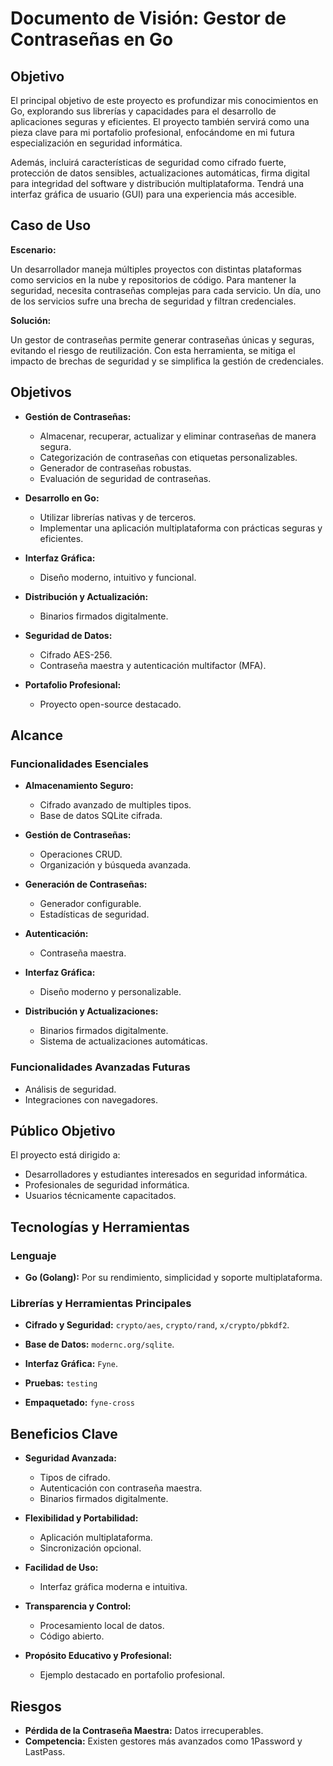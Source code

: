 # Documento de Visión: Gestor de Contraseñas en Go

## Objetivo

El principal objetivo de este proyecto es profundizar mis conocimientos en Go, explorando sus librerías y capacidades para el desarrollo de aplicaciones seguras y eficientes. El proyecto también servirá como una pieza clave para mi portafolio profesional, enfocándome en mi futura especialización en seguridad informática.

Además, incluirá características de seguridad como cifrado fuerte, protección de datos sensibles, actualizaciones automáticas, firma digital para integridad del software y distribución multiplataforma. Tendrá una interfaz gráfica de usuario (GUI) para una experiencia más accesible.

## Caso de Uso

**Escenario:**

Un desarrollador maneja múltiples proyectos con distintas plataformas como servicios en la nube y repositorios de código. Para mantener la seguridad, necesita contraseñas complejas para cada servicio. Un día, uno de los servicios sufre una brecha de seguridad y filtran credenciales.

**Solución:**

Un gestor de contraseñas permite generar contraseñas únicas y seguras, evitando el riesgo de reutilización. Con esta herramienta, se mitiga el impacto de brechas de seguridad y se simplifica la gestión de credenciales.

## Objetivos

- **Gestión de Contraseñas:**
    - Almacenar, recuperar, actualizar y eliminar contraseñas de manera segura.
    - Categorización de contraseñas con etiquetas personalizables.
    - Generador de contraseñas robustas.
    - Evaluación de seguridad de contraseñas.

- **Desarrollo en Go:**
    - Utilizar librerías nativas y de terceros.
    - Implementar una aplicación multiplataforma con prácticas seguras y eficientes.

- **Interfaz Gráfica:**
    - Diseño moderno, intuitivo y funcional.

- **Distribución y Actualización:**
    - Binarios firmados digitalmente.

- **Seguridad de Datos:**
    - Cifrado AES-256.
    - Contraseña maestra y autenticación multifactor (MFA).

- **Portafolio Profesional:**
    - Proyecto open-source destacado.

## Alcance

### Funcionalidades Esenciales

- **Almacenamiento Seguro:**
    - Cifrado avanzado de multiples tipos.
    - Base de datos SQLite cifrada.

- **Gestión de Contraseñas:**
    - Operaciones CRUD.
    - Organización y búsqueda avanzada.

- **Generación de Contraseñas:**
    - Generador configurable.
    - Estadísticas de seguridad.

- **Autenticación:**
    - Contraseña maestra.

- **Interfaz Gráfica:**
    - Diseño moderno y personalizable.

- **Distribución y Actualizaciones:**
    - Binarios firmados digitalmente.
    - Sistema de actualizaciones automáticas.

### Funcionalidades Avanzadas Futuras

- Análisis de seguridad.
- Integraciones con navegadores.

## Público Objetivo

El proyecto está dirigido a:

- Desarrolladores y estudiantes interesados en seguridad informática.
- Profesionales de seguridad informática.
- Usuarios técnicamente capacitados.

## Tecnologías y Herramientas

### Lenguaje
- **Go (Golang):** Por su rendimiento, simplicidad y soporte multiplataforma.

### Librerías y Herramientas Principales

- **Cifrado y Seguridad:** `crypto/aes`, `crypto/rand`, `x/crypto/pbkdf2`.
- **Base de Datos:** `modernc.org/sqlite`.
- **Interfaz Gráfica:** `Fyne`.

- **Pruebas:** `testing`
- **Empaquetado:** `fyne-cross`
## Beneficios Clave

- **Seguridad Avanzada:**
    - Tipos de cifrado.
    - Autenticación con contraseña maestra.
    - Binarios firmados digitalmente.

- **Flexibilidad y Portabilidad:**
    - Aplicación multiplataforma.
    - Sincronización opcional.

- **Facilidad de Uso:**
    - Interfaz gráfica moderna e intuitiva.

- **Transparencia y Control:**
    - Procesamiento local de datos.
    - Código abierto.

- **Propósito Educativo y Profesional:**
    - Ejemplo destacado en portafolio profesional.

## Riesgos

- **Pérdida de la Contraseña Maestra:** Datos irrecuperables.
- **Competencia:** Existen gestores más avanzados como 1Password y LastPass.

